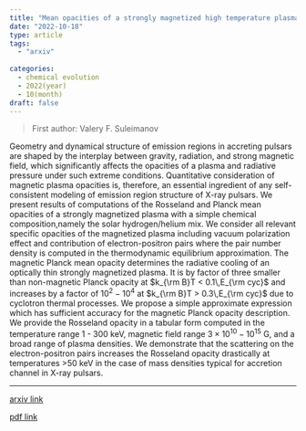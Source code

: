 ```yaml
---
title: "Mean opacities of a strongly magnetized high temperature plasma"
date: "2022-10-18"
type: article
tags:
  - "arxiv"
  
categories:
  - chemical evolution
  - 2022(year)
  - 10(month)
draft: false
---
```

> First author: Valery F. Suleimanov

 Geometry and dynamical structure of emission regions in accreting pulsars are
shaped by the interplay between gravity, radiation, and strong magnetic field,
which significantly affects the opacities of a plasma and radiative pressure
under such extreme conditions. Quantitative consideration of magnetic plasma
opacities is, therefore, an essential ingredient of any self-consistent
modeling of emission region structure of X-ray pulsars. We present results of
computations of the Rosseland and Planck mean opacities of a strongly
magnetized plasma with a simple chemical composition,namely the solar
hydrogen/helium mix. We consider all relevant specific opacities of the
magnetized plasma including vacuum polarization effect and contribution of
electron-positron pairs where the pair number density is computed in the
thermodynamic equilibrium approximation. The magnetic Planck mean opacity
determines the radiative cooling of an optically thin strongly magnetized
plasma. It is by factor of three smaller than non-magnetic Planck opacity at
$k_{\rm B}T < 0.1\,E_{\rm cyc}$ and increases by a factor of $10^2 - 10^4$ at
$k_{\rm B}T > 0.3\,E_{\rm cyc}$ due to cyclotron thermal processes. We propose
a simple approximate expression which has sufficient accuracy for the magnetic
Planck opacity description. We provide the Rosseland opacity in a tabular form
computed in the temperature range 1 - 300 keV, magnetic field range $3 \times
10^{10} - 10^{15}$ G, and a broad range of plasma densities. We demonstrate
that the scattering on the electron-positron pairs increases the Rosseland
opacity drastically at temperatures >50 keV in the case of mass densities
typical for accretion channel in X-ray pulsars.

---
[arxiv link](http://arxiv.org/abs/2210.09995v1)

[pdf link](http://arxiv.org/pdf/2210.09995v1)